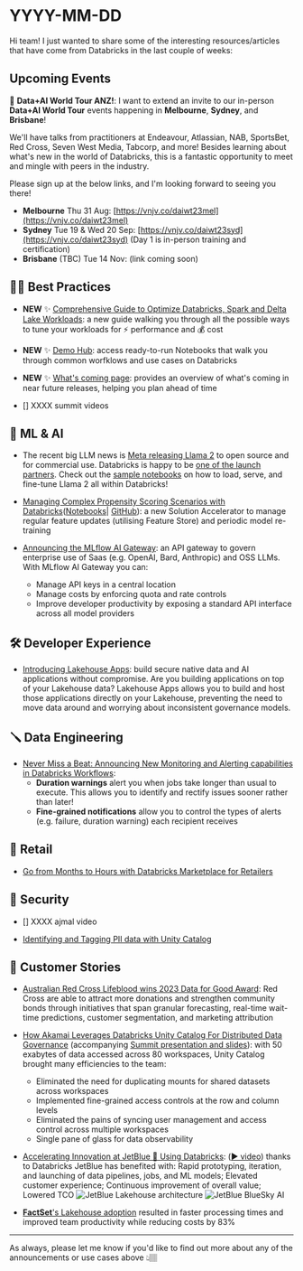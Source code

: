 # YYYY-MM-DD

Hi team! I just wanted to share some of the interesting resources/articles that have come from Databricks in the last couple of weeks:

## Upcoming Events

🚨 **Data+AI World Tour ANZ!**: I want to extend an invite to our in-person **Data+AI World Tour** events happening in **Melbourne**, **Sydney**, and **Brisbane**!

We'll have talks from practitioners at Endeavour, Atlassian, NAB, SportsBet, Red Cross, Seven West Media, Tabcorp, and more! Besides learning about what's new in the world of Databricks, this is a fantastic opportunity to meet and mingle with peers in the industry.

Please sign up at the below links, and I'm looking forward to seeing you there!

- **Melbourne** Thu 31 Aug: [https://vnjv.co/daiwt23mel](https://vnjv.co/daiwt23mel)
- **Sydney** Tue 19 & Wed 20 Sep: [https://vnjv.co/daiwt23syd](https://vnjv.co/daiwt23syd) (Day 1 is in-person training and certification)
- **Brisbane** (TBC) Tue 14 Nov: (link coming soon)

## 💪🏽 Best Practices

- **NEW** ✨ [Comprehensive Guide to Optimize Databricks, Spark and Delta Lake Workloads](https://www.databricks.com/discover/pages/optimize-data-workloads-guide): a new guide walking you through all the possible ways to tune your workloads for ⚡️ performance and 💰 cost

- **NEW** ✨ [Demo Hub](https://www.databricks.com/resources/demos): access ready-to-run Notebooks that walk you through common worfklows and use cases on Databricks

- **NEW** ✨ [What's coming page](https://docs.gcp.databricks.com/whats-coming.html): provides an overview of what's coming in near future releases, helping you plan ahead of time

- [] XXXX summit videos

## 🧠 ML & AI

- The recent big LLM news is [Meta releasing Llama 2]([https://ai.meta.com/llama/](https://ai.meta.com/llama/)) to open source and for commercial use. Databricks is happy to be [one of the launch partners]([https://www.databricks.com/blog/building-your-generative-ai-apps-metas-llama-2-and-databricks](https://www.databricks.com/blog/building-your-generative-ai-apps-metas-llama-2-and-databricks)). Check out the [sample notebooks]([https://github.com/databricks/databricks-ml-examples/tree/master/llm-models/llamav2](https://github.com/databricks/databricks-ml-examples/tree/master/llm-models/llamav2)) on how to load, serve, and fine-tune Llama 2 all within Databricks!

- [Managing Complex Propensity Scoring Scenarios with Databricks](https://www.databricks.com/blog/managing-complex-propensity-scoring-scenarios-databricks)([Notebooks](https://notebooks.databricks.com/notebooks/RCG/Propensity/index.html#Propensity_1.html)| [GitHub](https://github.com/databricks-industry-solutions/propensity-workflows)): a new Solution Accelerator to manage regular feature updates (utilising Feature Store) and periodic model re-training

- [Announcing the MLflow AI Gateway](https://www.databricks.com/blog/announcing-mlflow-ai-gateway): an API gateway to govern enterprise use of Saas (e.g. OpenAI, Bard, Anthropic) and OSS LLMs. With MLflow AI Gateway you can:
  - Manage API keys in a central location
  - Manage costs by enforcing quota and rate controls
  - Improve developer productivity by exposing a standard API interface across all model providers

## 🛠️ Developer Experience

- [Introducing Lakehouse Apps](https://www.databricks.com/blog/introducing-lakehouse-apps): build secure native data and AI applications without compromise. Are you building applications on top of your Lakehouse data? Lakehouse Apps allows you to build and host those applications directly on your Lakehouse, preventing the need to move data around and worrying about inconsistent governance models.

## 🪛 Data Engineering

- [Never Miss a Beat: Announcing New Monitoring and Alerting capabilities in Databricks Workflows](https://www.databricks.com/blog/never-miss-beat-announcing-new-monitoring-and-alerting-capabilities-databricks-workflows):
  - **Duration warnings** alert you when jobs take longer than usual to execute. This allows you to identify and rectify issues sooner rather than later!
  - **Fine-grained notifications** allow you to control the types of alerts (e.g. failure, duration warning) each recipient receives

## 🛒 Retail

- [Go from Months to Hours with Databricks Marketplace for Retailers](https://www.databricks.com/blog/go-months-hours-databricks-marketplace-retailers)

## 🔐 Security

- [] XXXX ajmal video

- [Identifying and Tagging PII data with Unity Catalog](https://medium.com/@andrewpweaver/identifying-and-tagging-pii-data-with-unity-catalog-870522f25730)

## 🥂 Customer Stories

- [Australian Red Cross Lifeblood wins 2023 Data for Good Award](https://www.databricks.com/blog/announcing-winners-2023-databricks-data-team-awards): Red Cross are able to attract more donations and strengthen community bonds through initiatives that span granular forecasting, real-time wait-time predictions, customer segmentation, and marketing attribution

- [How Akamai Leverages Databricks Unity Catalog For Distributed Data Governance](https://medium.com/@agilad_3118/how-akamai-leverages-databricks-unity-catalog-for-distributed-data-governance-d1eda1c5851) (accompanying [Summit presentation and slides](https://www.databricks.com/dataaisummit/session/distributing-data-governance-how-unity-catalog-allows-collaborative-approach/)): with 50 exabytes of data accessed across 80 workspaces, Unity Catalog brought many efficiencies to the team:
  - Eliminated the need for duplicating mounts for shared datasets across workspaces
  - Implemented fine-grained access controls at the row and column levels
  - Eliminated the pains of syncing user management and access control across multiple workspaces
  - Single pane of glass for data observability

- [Accelerating Innovation at JetBlue 🛫 Using Databricks](https://www.databricks.com/blog/accelerating-innovation-jetblue-using-databricks): ([▶️ video](https://youtu.be/h4z4vBoxQ6s?t=5958)) thanks to Databricks JetBlue has benefited with: Rapid prototyping, iteration, and launching of data pipelines, jobs, and ML models; Elevated customer experience; Continuous improvement of overall value; Lowered TCO
    ![JetBlue Lakehouse architecture](https://www.databricks.com/sites/default/files/inline-images/image15.png)
    ![JetBlue BlueSky AI](https://www.databricks.com/sites/default/files/inline-images/image002.png)

- [**FactSet**'s Lakehouse adoption](https://medium.com/factset/the-factset-enterprise-solutions-lakehouse-5932ee5276f) resulted in faster processing times and improved team productivity while reducing costs by 83%

---

As always, please let me know if you'd like to find out more about any of the announcements or use cases above 👆🏽
